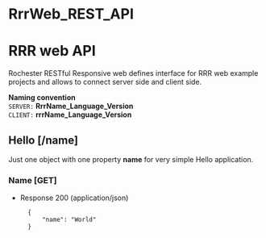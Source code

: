 # RrrWeb_REST_API

# RRR web API

Rochester RESTful Responsive web defines interface for RRR web example projects and allows  to connect server side and client side.

**Naming convention**  
`SERVER:` **RrrName_Language_Version**  
`CLIENT:` **rrrName_Language_Version**


## Hello [/name]
Just one object with one property **name** for very simple Hello application.

### Name [GET]

+ Response 200 (application/json)

        {
            "name": "World"
        }
